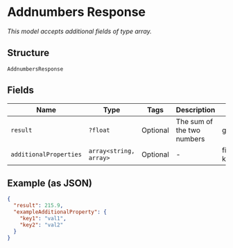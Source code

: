 
# Addnumbers Response

*This model accepts additional fields of type array.*

## Structure

`AddnumbersResponse`

## Fields

| Name | Type | Tags | Description | Getter | Setter |
|  --- | --- | --- | --- | --- | --- |
| `result` | `?float` | Optional | The sum of the two numbers | getResult(): ?float | setResult(?float result): void |
| `additionalProperties` | `array<string, array>` | Optional | - | findAdditionalProperty(string key): array | additionalProperty(string key, array value): void |

## Example (as JSON)

```json
{
  "result": 215.9,
  "exampleAdditionalProperty": {
    "key1": "val1",
    "key2": "val2"
  }
}
```

